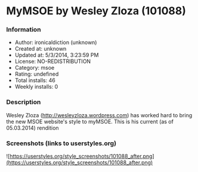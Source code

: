 # MyMSOE by Wesley Zloza (101088)

### Information
- Author: ironicaldiction (unknown)
- Created at: unknown
- Updated at: 5/3/2014, 3:23:59 PM
- License: NO-REDISTRIBUTION
- Category: msoe
- Rating: undefined
- Total installs: 46
- Weekly installs: 0


### Description
Wesley Zloza (http://wesleyzloza.wordpress.com) has worked hard to bring the new MSOE website's style to myMSOE.  This is his current (as of 05.03.2014) rendition


### Screenshots (links to userstyles.org)
![https://userstyles.org/style_screenshots/101088_after.png](https://userstyles.org/style_screenshots/101088_after.png)


